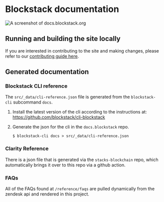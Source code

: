 # Blockstack documentation

![A screenshot of docs.blockstack.org](/public/images/docs-homepage.png)

## Running and building the site locally

If you are interested in contributing to the site and making changes, please refer to our [contributing guide here](https://docs.blockstack.org/ecosystem/contributing).

## Generated documentation

### Blockstack CLI reference

The `src/_data/cli-reference.json` file is generated from the `blockstack-cli` subcommand `docs`.

1. Install the latest version of the cli according to the instructions at: https://github.com/blockstack/cli-blockstack

2. Generate the json for the cli in the `docs.blockstack` repo.

   ```
   $ blockstack-cli docs > src/_data/cli-reference.json
   ```

### Clarity Reference

There is a json file that is generated via the `stacks-blockchain` repo, which automatically brings it over to this repo
via a github action.

### FAQs

All of the FAQs found at `/reference/faqs` are pulled dynamically from the zendesk api and rendered in this project.
